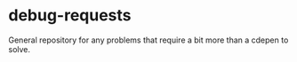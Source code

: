 # debug-requests
General repository for any problems that require a bit more than a cdepen to solve.
